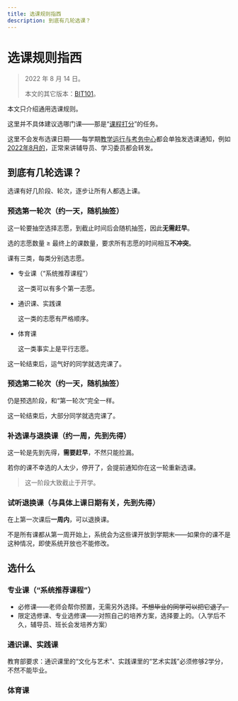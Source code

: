 ```yaml
---
title: 选课规则指西
description: 到底有几轮选课？
---
```


# 选课规则指西

> 2022 年 8 月 14 日。
>
> 本文的其它版本：[BIT101](https://bit101.cn/#/paper/show/10)。

本文只介绍通用选课规则。

这里并不具体建议选哪门课——那是“[课程打分](https://bit101.cn/#/course/)”的任务。

这里不会发布选课日期——每学期[教学运行与考务中心](https://jxzx.bit.edu.cn/jxyx/xkgl/index.htm)都会单独发选课通知，例如[2022年8月的](https://jxzx.bit.edu.cn/tzgg/f5ccf2240cb24fe9b6093af1a9931be6.htm)，正常来讲辅导员、学习委员都会转发。

## 到底有几轮选课？

选课有好几阶段、轮次，逐步让所有人都选上课。

### 预选第一轮次（约一天，随机抽签）

这一轮要抽空选择志愿，到截止时间后会随机抽签，因此**无需赶早**。

选的志愿数量 ≥ 最终上的课数量，要求所有志愿的时间相互**不冲突**。

课有三类，每类分别选志愿。

- 专业课（“系统推荐课程”）

  这一类可以有多个第一志愿。

- 通识课、实践课

  这一类的志愿有严格顺序。

- 体育课

  这一类事实上是平行志愿。

这一轮结束后，运气好的同学就选完课了。

### 预选第二轮次（约一天，随机抽签）

仍是预选阶段，和“第一轮次”完全一样。

这一轮结束后，大部分同学就选完课了。

### 补选课与退换课（约一周，先到先得）

这一轮是先到先得，**需要赶早**，不然只能捡漏。

若你的课不幸选的人太少，停开了，会提前通知你在这一轮重新选课。

> 这一阶段大致截止于开学。

### 试听退换课（与具体上课日期有关，先到先得）

在上第一次课后**一周内**，可以退换课。

不是所有课都从第一周开始上，系统会为这些课开放到学期末——如果你的课不是这种情况，即使系统开放也不能修改。

## 选什么

### 专业课（“系统推荐课程”）

- 必修课——老师会帮你预置，无需另外选择。~~不想毕业的同学可以把它退了。~~
- 限定选修课、专业选修课——对照自己的培养方案，选择要上的。（入学后不久，辅导员、班长会发培养方案）

### 通识课、实践课

教育部要求：通识课里的“文化与艺术”、实践课里的“艺术实践”必须修够2学分，不然不能毕业。

### 体育课
